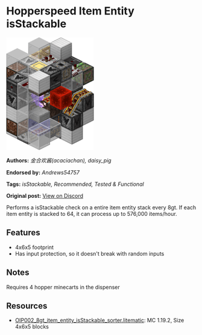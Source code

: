# Hopperspeed Item Entity isStackable
<img alt="isStackable_simple.png" src="images/isStackable_simple.png?raw=1" height="300px">

**Authors:** *金合欢酱(acaciachan), daisy_pig*

**Endorsed by:** *Andrews54757*

**Tags:** *isStackable, Recommended, Tested & Functional*

**Original post:** [View on Discord](https://discord.com/channels/1375556143186837695/1388317887462113373)

Performs a isStackable check on a entire item entity stack every 8gt. If each item entity is stacked to 64, it can process up to 576,000 items/hour.
## Features
- 4x6x5 footprint
- Has input protection, so it doesn't break with random inputs
## Notes
Requires 4 hopper minecarts in the dispenser

## Resources
- [OIP002_8gt_item_entity_isStackable_sorter.litematic](attachments/OIP002_8gt_item_entity_isStackable_sorter.litematic): MC 1.19.2, Size 4x6x5 blocks
